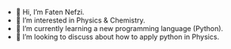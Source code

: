 - 👋 Hi, I’m Faten Nefzi. 
- 👀 I’m interested in Physics & Chemistry. 
- 🌱 I’m currently learning a new programming language (Python). 
- 💞️ I’m looking to discuss about how to apply python in Physics.


<!---
faten777/faten777 is a ✨ special ✨ repository because its `README.md` (this file) appears on your GitHub profile.
You can click the Preview link to take a look at your changes.
--->
